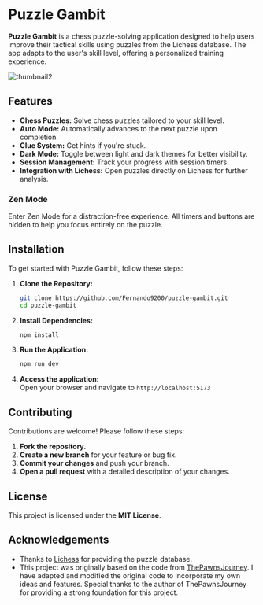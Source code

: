 # Puzzle Gambit

**Puzzle Gambit** is a chess puzzle-solving application designed to help users improve their tactical skills using puzzles from the Lichess database. The app adapts to the user's skill level, offering a personalized training experience.

![thumbnail2](https://github.com/user-attachments/assets/4bd9237d-2907-4b7f-9862-24c53f4c4e2b)



## Features

- **Chess Puzzles:** Solve chess puzzles tailored to your skill level.
- **Auto Mode:** Automatically advances to the next puzzle upon completion.
- **Clue System:** Get hints if you're stuck.
- **Dark Mode:** Toggle between light and dark themes for better visibility.
- **Session Management:** Track your progress with session timers.
- **Integration with Lichess:** Open puzzles directly on Lichess for further analysis.

### Zen Mode

Enter Zen Mode for a distraction-free experience. All timers and buttons are hidden to help you focus entirely on the puzzle.

## Installation

To get started with Puzzle Gambit, follow these steps:

1. **Clone the Repository:**

   ```bash
   git clone https://github.com/Fernando9200/puzzle-gambit.git
   cd puzzle-gambit
   ```
2. **Install Dependencies:**
   ```bash
   npm install
   ```
3. **Run the Application:**
   ```bash
   npm run dev
   ```
4. **Access the application:**  
   Open your browser and navigate to `http://localhost:5173`

## Contributing

Contributions are welcome! Please follow these steps:

1. **Fork the repository.**
2. **Create a new branch** for your feature or bug fix.
3. **Commit your changes** and push your branch.
4. **Open a pull request** with a detailed description of your changes.

## License

This project is licensed under the **MIT License**.

## Acknowledgements

- Thanks to [Lichess](https://lichess.org) for providing the puzzle database.
- This project was originally based on the code from [ThePawnsJourney](https://github.com/spothound/ThePawnsJourney). I have adapted and modified the original code to incorporate my own ideas and features. Special thanks to the author of ThePawnsJourney for providing a strong foundation for this project.
